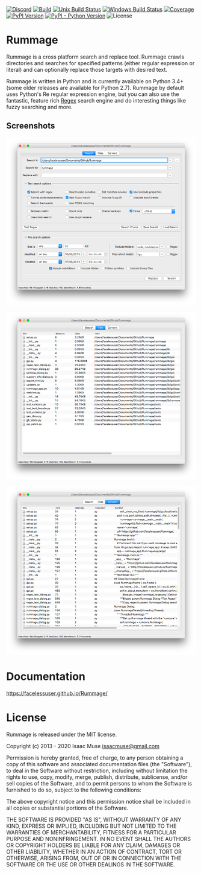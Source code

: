 [![Discord][discord-image]][discord-link]
[![Build][github-ci-image]][github-ci-link]
[![Unix Build Status][travis-image]][travis-link]
[![Windows Build Status][appveyor-image]][appveyor-link]
[![Coverage][codecov-image]][codecov-link]
[![PyPI Version][pypi-image]][pypi-link]
[![PyPI - Python Version][python-image]][pypi-link]
![License][license-image-mit]

Rummage
=======

Rummage is a cross platform search and replace tool. Rummage crawls directories and searches for specified patterns (either regular expression or literal) and can optionally replace those targets with desired text.

Rummage is written in Python and is currently available on Python 3.4+ (some older releases are available for Python 2.7). Rummage by default uses Python's Re regular expression engine, but you can also use the fantastic, feature rich [Regex](https://pypi.python.org/pypi/regex) search engine and do interesting things like fuzzy searching and more.

## Screenshots

![Rummage Search](https://github.com/facelessuser/Rummage/raw/master/docs/src/markdown/images/search_tab.png)

![Rummage Files](https://github.com/facelessuser/Rummage/raw/master/docs/src/markdown/images/files_tab.png)

![Rummage Content](https://github.com/facelessuser/Rummage/raw/master/docs/src/markdown/images/content_tab.png)

# Documentation

https://facelessuser.github.io/Rummage/

License
=======

Rummage is released under the MIT license.

Copyright (c) 2013 - 2020 Isaac Muse <isaacmuse@gmail.com>

Permission is hereby granted, free of charge, to any person obtaining a copy of this software and associated documentation files (the "Software"), to deal in the Software without restriction, including without limitation the rights to use, copy, modify, merge, publish, distribute, sublicense, and/or sell copies of the Software, and to permit persons to whom the Software is furnished to do so, subject to the following conditions:

The above copyright notice and this permission notice shall be included in all copies or substantial portions of the Software.

THE SOFTWARE IS PROVIDED "AS IS", WITHOUT WARRANTY OF ANY KIND, EXPRESS OR IMPLIED, INCLUDING BUT NOT LIMITED TO THE WARRANTIES OF MERCHANTABILITY, FITNESS FOR A PARTICULAR PURPOSE AND NONINFRINGEMENT. IN NO EVENT SHALL THE AUTHORS OR COPYRIGHT HOLDERS BE LIABLE FOR ANY CLAIM, DAMAGES OR OTHER LIABILITY, WHETHER IN AN ACTION OF CONTRACT, TORT OR OTHERWISE, ARISING FROM, OUT OF OR IN CONNECTION WITH THE SOFTWARE OR THE USE OR OTHER DEALINGS IN THE SOFTWARE.

[github-ci-image]: https://github.com/facelessuser/Rummage/workflows/build/badge.svg
[github-ci-link]: https://github.com/facelessuser/Rummage/actions?workflow=build
[discord-image]: https://img.shields.io/discord/678289859768745989?logo=discord&logoColor=aaaaaa&color=mediumpurple&labelColor=333333
[discord-link]:https://discord.gg/UjXwf4F
[codecov-image]: https://img.shields.io/codecov/c/github/facelessuser/Rummage/master.svg?logo=codecov&logoColor=aaaaaa&labelColor=333333
[codecov-link]: https://codecov.io/github/facelessuser/Rummage
[appveyor-image]: https://img.shields.io/appveyor/ci/facelessuser/Rummage/master.svg?label=appveyor&logo=appveyor&logoColor=aaaaaa&labelColor=333333
[appveyor-link]: https://ci.appveyor.com/project/facelessuser/Rummage
[travis-image]: https://img.shields.io/travis/facelessuser/Rummage/master.svg?label=travis&logo=travis%20ci&logoColor=aaaaaa&labelColor=333333
[travis-link]: https://travis-ci.org/facelessuser/Rummage
[pypi-image]: https://img.shields.io/pypi/v/Rummage.svg?logo=pypi&logoColor=aaaaaa&labelColor=333333
[pypi-link]: https://pypi.python.org/pypi/Rummage
[python-image]: https://img.shields.io/pypi/pyversions/Rummage?logo=python&logoColor=aaaaaa&labelColor=333333
[license-image-mit]: https://img.shields.io/badge/license-MIT-blue.svg?labelColor=333333
